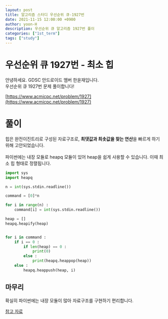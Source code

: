 ```yaml
---
layout: post
title: 알고리즘 스터디 우선순위 큐-1927번
date: 2021-11-15 12:00:00 +0900
author: yoon-H
description: 우선순위 큐 알고리즘 1927번 풀이
categories: ["1st_term"]
tags: ["study"]
---
```



# 우선순위 큐 1927번 - 최소 힙

안녕하세요. GDSC 안드로이드 멤버 한윤재입니다.<br>
우선순위 큐 1927번 문제 풀이합니다! <br>

[https://www.acmicpc.net/problem/1927](https://www.acmicpc.net/problem/1927)

# 풀이

힙은 완전이진트리로 구성된 자료구조로, **최댓값과 최솟값을 찾는 연산**을 빠르게 하기 위해 고안되었습니다.<br>
<br>
파이썬에는 내장 모듈로 heapq 모듈이 있어 heap을 쉽게 사용할 수 있습니다. 이때 최소 힙 형태로 정렬됩니다.

```python
import sys
import heapq

n = int(sys.stdin.readline())

command = [0]*n

for i in range(n) :
    command[i] = int(sys.stdin.readline())

heap = []
heapq.heapify(heap)


for i in command :
    if i == 0 :
        if len(heap) == 0 :
            print(0)
        else :
            print(heapq.heappop(heap))
    else :
        heapq.heappush(heap, i)
```

## 마무리

확실히 파이썬에는 내장 모듈이 많아 자료구조를 구현하기 편리합니다.

[참고 자료](https://littlefoxdiary.tistory.com/3)

